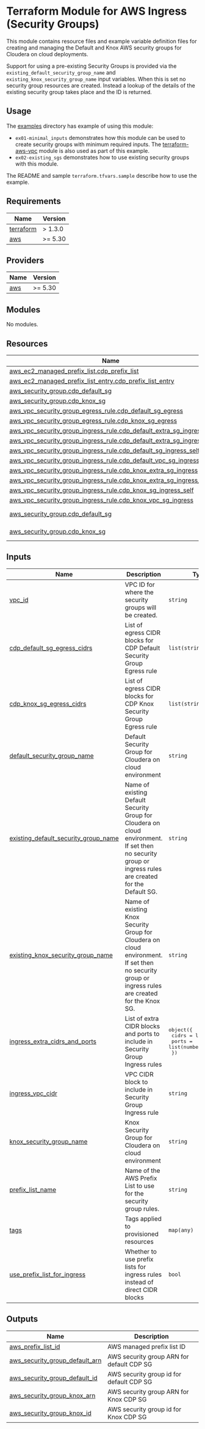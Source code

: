 <!-- BEGIN_TF_DOCS -->
# Terraform Module for AWS Ingress (Security Groups)

This module contains resource files and example variable definition files for creating and managing the Default and Knox AWS security groups for Cloudera on cloud deployments.

Support for using a pre-existing Security Groups is provided via the `existing_default_security_group_name` and `existing_knox_security_group_name` input variables. When this is set no security group resources are created. Instead a lookup of the details of the existing security group takes place and the ID is returned.

## Usage

The [examples](./examples) directory has example of using this module:

* `ex01-minimal_inputs` demonstrates how this module can be used to create security groups with minimum required inputs. The [terraform-aws-vpc](../../../terraform-aws-vpc/README.md) module is also used as part of this example.
* `ex02-existing_sgs` demonstrates how to use existing security groups with this module.

The README and sample `terraform.tfvars.sample` describe how to use the example.

## Requirements

| Name | Version |
|------|---------|
| <a name="requirement_terraform"></a> [terraform](#requirement\_terraform) | > 1.3.0 |
| <a name="requirement_aws"></a> [aws](#requirement\_aws) | >= 5.30 |

## Providers

| Name | Version |
|------|---------|
| <a name="provider_aws"></a> [aws](#provider\_aws) | >= 5.30 |

## Modules

No modules.

## Resources

| Name | Type |
|------|------|
| [aws_ec2_managed_prefix_list.cdp_prefix_list](https://registry.terraform.io/providers/hashicorp/aws/latest/docs/resources/ec2_managed_prefix_list) | resource |
| [aws_ec2_managed_prefix_list_entry.cdp_prefix_list_entry](https://registry.terraform.io/providers/hashicorp/aws/latest/docs/resources/ec2_managed_prefix_list_entry) | resource |
| [aws_security_group.cdp_default_sg](https://registry.terraform.io/providers/hashicorp/aws/latest/docs/resources/security_group) | resource |
| [aws_security_group.cdp_knox_sg](https://registry.terraform.io/providers/hashicorp/aws/latest/docs/resources/security_group) | resource |
| [aws_vpc_security_group_egress_rule.cdp_default_sg_egress](https://registry.terraform.io/providers/hashicorp/aws/latest/docs/resources/vpc_security_group_egress_rule) | resource |
| [aws_vpc_security_group_egress_rule.cdp_knox_sg_egress](https://registry.terraform.io/providers/hashicorp/aws/latest/docs/resources/vpc_security_group_egress_rule) | resource |
| [aws_vpc_security_group_ingress_rule.cdp_default_extra_sg_ingress](https://registry.terraform.io/providers/hashicorp/aws/latest/docs/resources/vpc_security_group_ingress_rule) | resource |
| [aws_vpc_security_group_ingress_rule.cdp_default_extra_sg_ingress_pl](https://registry.terraform.io/providers/hashicorp/aws/latest/docs/resources/vpc_security_group_ingress_rule) | resource |
| [aws_vpc_security_group_ingress_rule.cdp_default_sg_ingress_self](https://registry.terraform.io/providers/hashicorp/aws/latest/docs/resources/vpc_security_group_ingress_rule) | resource |
| [aws_vpc_security_group_ingress_rule.cdp_default_vpc_sg_ingress](https://registry.terraform.io/providers/hashicorp/aws/latest/docs/resources/vpc_security_group_ingress_rule) | resource |
| [aws_vpc_security_group_ingress_rule.cdp_knox_extra_sg_ingress](https://registry.terraform.io/providers/hashicorp/aws/latest/docs/resources/vpc_security_group_ingress_rule) | resource |
| [aws_vpc_security_group_ingress_rule.cdp_knox_extra_sg_ingress_pl](https://registry.terraform.io/providers/hashicorp/aws/latest/docs/resources/vpc_security_group_ingress_rule) | resource |
| [aws_vpc_security_group_ingress_rule.cdp_knox_sg_ingress_self](https://registry.terraform.io/providers/hashicorp/aws/latest/docs/resources/vpc_security_group_ingress_rule) | resource |
| [aws_vpc_security_group_ingress_rule.cdp_knox_vpc_sg_ingress](https://registry.terraform.io/providers/hashicorp/aws/latest/docs/resources/vpc_security_group_ingress_rule) | resource |
| [aws_security_group.cdp_default_sg](https://registry.terraform.io/providers/hashicorp/aws/latest/docs/data-sources/security_group) | data source |
| [aws_security_group.cdp_knox_sg](https://registry.terraform.io/providers/hashicorp/aws/latest/docs/data-sources/security_group) | data source |

## Inputs

| Name | Description | Type | Default | Required |
|------|-------------|------|---------|:--------:|
| <a name="input_vpc_id"></a> [vpc\_id](#input\_vpc\_id) | VPC ID for where the security groups will be created. | `string` | n/a | yes |
| <a name="input_cdp_default_sg_egress_cidrs"></a> [cdp\_default\_sg\_egress\_cidrs](#input\_cdp\_default\_sg\_egress\_cidrs) | List of egress CIDR blocks for CDP Default Security Group Egress rule | `list(string)` | <pre>[<br/>  "0.0.0.0/0"<br/>]</pre> | no |
| <a name="input_cdp_knox_sg_egress_cidrs"></a> [cdp\_knox\_sg\_egress\_cidrs](#input\_cdp\_knox\_sg\_egress\_cidrs) | List of egress CIDR blocks for CDP Knox Security Group Egress rule | `list(string)` | <pre>[<br/>  "0.0.0.0/0"<br/>]</pre> | no |
| <a name="input_default_security_group_name"></a> [default\_security\_group\_name](#input\_default\_security\_group\_name) | Default Security Group for Cloudera on cloud environment | `string` | `null` | no |
| <a name="input_existing_default_security_group_name"></a> [existing\_default\_security\_group\_name](#input\_existing\_default\_security\_group\_name) | Name of existing Default Security Group for Cloudera on cloud environment. If set then no security group or ingress rules are created for the Default SG. | `string` | `null` | no |
| <a name="input_existing_knox_security_group_name"></a> [existing\_knox\_security\_group\_name](#input\_existing\_knox\_security\_group\_name) | Name of existing Knox Security Group for Cloudera on cloud environment. If set then no security group or ingress rules are created for the Knox SG. | `string` | `null` | no |
| <a name="input_ingress_extra_cidrs_and_ports"></a> [ingress\_extra\_cidrs\_and\_ports](#input\_ingress\_extra\_cidrs\_and\_ports) | List of extra CIDR blocks and ports to include in Security Group Ingress rules | <pre>object({<br/>    cidrs = list(string)<br/>    ports = list(number)<br/>  })</pre> | <pre>{<br/>  "cidrs": [],<br/>  "ports": []<br/>}</pre> | no |
| <a name="input_ingress_vpc_cidr"></a> [ingress\_vpc\_cidr](#input\_ingress\_vpc\_cidr) | VPC CIDR block to include in Security Group Ingress rule | `string` | `null` | no |
| <a name="input_knox_security_group_name"></a> [knox\_security\_group\_name](#input\_knox\_security\_group\_name) | Knox Security Group for Cloudera on cloud environment | `string` | `null` | no |
| <a name="input_prefix_list_name"></a> [prefix\_list\_name](#input\_prefix\_list\_name) | Name of the AWS Prefix List to use for the security group rules. | `string` | `null` | no |
| <a name="input_tags"></a> [tags](#input\_tags) | Tags applied to provisioned resources | `map(any)` | `null` | no |
| <a name="input_use_prefix_list_for_ingress"></a> [use\_prefix\_list\_for\_ingress](#input\_use\_prefix\_list\_for\_ingress) | Whether to use prefix lists for ingress rules instead of direct CIDR blocks | `bool` | `false` | no |

## Outputs

| Name | Description |
|------|-------------|
| <a name="output_aws_prefix_list_id"></a> [aws\_prefix\_list\_id](#output\_aws\_prefix\_list\_id) | AWS managed prefix list ID |
| <a name="output_aws_security_group_default_arn"></a> [aws\_security\_group\_default\_arn](#output\_aws\_security\_group\_default\_arn) | AWS security group ARN for default CDP SG |
| <a name="output_aws_security_group_default_id"></a> [aws\_security\_group\_default\_id](#output\_aws\_security\_group\_default\_id) | AWS security group id for default CDP SG |
| <a name="output_aws_security_group_knox_arn"></a> [aws\_security\_group\_knox\_arn](#output\_aws\_security\_group\_knox\_arn) | AWS security group ARN for Knox CDP SG |
| <a name="output_aws_security_group_knox_id"></a> [aws\_security\_group\_knox\_id](#output\_aws\_security\_group\_knox\_id) | AWS security group id for Knox CDP SG |
<!-- END_TF_DOCS -->